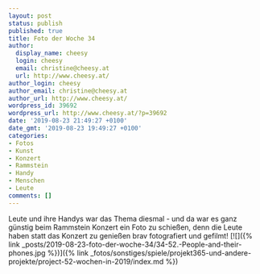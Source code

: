 ```yaml
---
layout: post
status: publish
published: true
title: Foto der Woche 34
author:
  display_name: cheesy
  login: cheesy
  email: christine@cheesy.at
  url: http://www.cheesy.at/
author_login: cheesy
author_email: christine@cheesy.at
author_url: http://www.cheesy.at/
wordpress_id: 39692
wordpress_url: http://www.cheesy.at/?p=39692
date: '2019-08-23 21:49:27 +0100'
date_gmt: '2019-08-23 19:49:27 +0100'
categories:
- Fotos
- Kunst
- Konzert
- Rammstein
- Handy
- Menschen
- Leute
comments: []
---
```

Leute und ihre Handys war das Thema diesmal - und da war es ganz günstig beim Rammstein Konzert ein Foto zu schießen, denn die Leute haben statt das Konzert zu genießen brav fotografiert und gefilmt!
[![]({% link _posts/2019-08-23-foto-der-woche-34/34-52.-People-and-their-phones.jpg %})]({% link _fotos/sonstiges/spiele/projekt365-und-andere-projekte/project-52-wochen-in-2019/index.md %})
